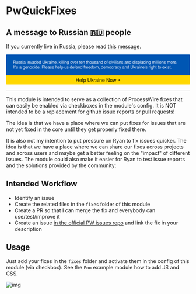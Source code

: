 # PwQuickFixes

## A message to Russian 🇷🇺 people

If you currently live in Russia, please read [this message](https://github.com/Roave/SecurityAdvisories/blob/latest/ToRussianPeople.md).

[![SWUbanner](https://raw.githubusercontent.com/vshymanskyy/StandWithUkraine/main/banner2-direct.svg)](https://github.com/vshymanskyy/StandWithUkraine/blob/main/docs/README.md)

---

This module is intended to serve as a collection of ProcessWire fixes that can easily
be enabled via checkboxes in the module's config. It is NOT intended to be a replacement
for github issue reports or pull requests!

The idea is that we have a place where we can put fixes for issues that are not yet fixed
in the core until they get properly fixed there.

It is also not my intention to put pressure on Ryan to fix issues quicker. The idea is
that we have a place where we can share our fixes across projects and across users and
maybe get a better feeling on the "impact" of different issues. The module could also
make it easier for Ryan to test issue reports and the solutions provided by the community:

## Intended Workflow

* Identify an issue
* Create the related files in the `fixes` folder of this module
* Create a PR so that I can merge the fix and everybody can use/test/improve it
* Create an issue [in the official PW issues repo](https://github.com/processwire/processwire-issues/issues)
and link the fix in your description

## Usage

Just add your fixes in the `fixes` folder and activate them in the config of this
module (via checkbox). See the `Foo` example module how to add JS and CSS.

![img](https://i.imgur.com/otzd452.gif)
